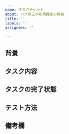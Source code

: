 ```yaml
---
name: タスクチケット
about: バグ修正や新規機能の実装
title: ''
labels: ''
assignees: ''

---
```


## 背景
<!-- タスクをやる経緯
-->

## タスク内容
<!-- 具体的なタスクの内容
-->

## タスクの完了状態
<!-- タスクの内容をチェックボックスで列挙
- [ ] hogeが実行可能
-->

## テスト方法
<!-- 確認方法
- [ ] hogeを実行時、fugaとなること
-->

## 備考欄
<!-- 参考資料など
-->
